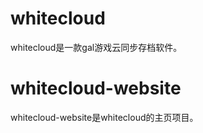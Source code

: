 # whitecloud

whitecloud是一款gal游戏云同步存档软件。

# whitecloud-website

whitecloud-website是whitecloud的主页项目。
